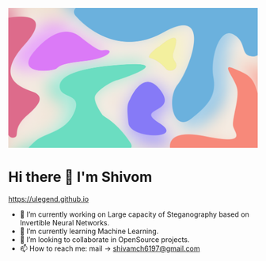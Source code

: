
![Shivom](background_1.png)

# Hi there 👋 I'm Shivom

https://ulegend.github.io

<!--
**ulegend/ulegend** is a ✨ _special_ ✨ repository because its `README.md` (this file) appears on your GitHub profile.
- 😄 Pronouns: ...
- ⚡ Fun fact: ...
- 💬 Ask me 
-->

- 🔭 I’m currently working on Large capacity of Steganography based on Invertible Neural Networks.
- 🌱 I’m currently learning Machine Learning.
- 👯 I’m looking to collaborate in OpenSource projects.
- 📫 How to reach me: mail -> shivamch6197@gmail.com
